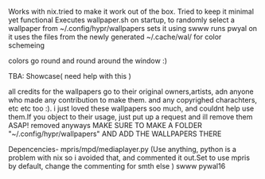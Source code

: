 Works with nix.tried to make it work out of the box.
Tried to keep it minimal yet functional
Executes wallpaper.sh on startup, to randomly select a wallpaper from ~/.config/hypr/wallpapers
sets it using swww
runs pwyal on it
uses the files from the newly generated ~/.cache/wal/ for color schemeing

colors go round and round around the window :)

TBA: Showcase( need help with this )

all credits for the wallpapers go to their original owners,artists, adn anyone who made any contribution to make them. and any copyrighed charachters, etc etc too :).
i just loved these wallpapers soo much, and couldnt help use them.If you object to their usage, just put up a request and ill remove them ASAP! 
removed anyways
MAKE SURE TO MAKE A FOLDER "~/.config/hypr/wallpapers" AND ADD THE WALLPAPERS THERE


Depencencies-
mpris/mpd/mediaplayer.py (Use anything, python is a problem with nix so i avoided that, and commented it out.Set to use mpris by default, change the commenting for smth else )
swww
pywal16
